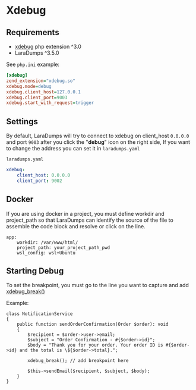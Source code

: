 # Xdebug

## Requirements

* [xdebug](https://xdebug.org/docs/install) php extension ^3.0
* LaraDumps ^3.5.0

See `php.ini` example:
```ini
[xdebug]
zend_extension="xdebug.so"
xdebug.mode=debug
xdebug.client_host=127.0.0.1      
xdebug.client_port=9003
xdebug.start_with_request=trigger
```

## Settings

By default, LaraDumps will try to connect to xdebug on client_host `0.0.0.0` and port `9003` after you click the "**debug**" icon on the right side,
If you want to change the address you can set it in `laradumps.yaml`

`laradumps.yaml`
```yaml
xdebug:
    client_host: 0.0.0.0
    client_port: 9002
```

## Docker

If you are using docker in a project, you must define workdir and project_path so that LaraDumps can identify the source of the file to assemble the code block and resolve or click on the line.

```yaml{2-3}
app:
    workdir: /var/www/html/
    project_path: your_project_path_pwd
    wsl_config: wsl+Ubuntu
```

## Starting Debug

To set the breakpoint, you must go to the line you want to capture and add [xdebug_break()](https://xdebug.org/docs/all_functions#xdebug_break)

Example:

```php{9}
class NotificationService
{
    public function sendOrderConfirmation(Order $order): void
    {
        $recipient = $order->user->email;
        $subject = "Order Confirmation - #{$order->id}";
        $body = "Thank you for your order. Your order ID is #{$order->id} and the total is \${$order->total}.";

        xdebug_break(); // add breakpoint here
        
        $this->sendEmail($recipient, $subject, $body);
    }
}
```

